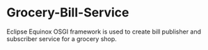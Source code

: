 # Grocery-Bill-Service
Eclipse Equinox OSGI framework is used to create bill publisher and subscriber service for a grocery shop.
